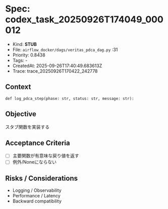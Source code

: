 # Spec: codex_task_20250926T174049_000012
- Kind: **STUB**
- File: `airflow_docker/dags/veritas_pdca_dag.py` :31
- Priority: 0.8438
- Tags: -
- CreatedAt: 2025-09-26T17:40:49.683613Z
- Trace: trace_20250926T170422_242778

## Context
```
def log_pdca_step(phase: str, status: str, message: str):
```

## Objective
スタブ関数を実装する

## Acceptance Criteria
- [ ] 主要関数が有意味な戻り値を返す
- [ ] 例外/Noneにならない

## Risks / Considerations
- Logging / Observability
- Performance / Latency
- Backward compatibility
